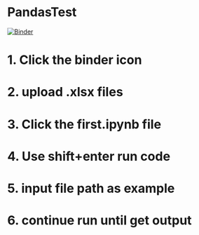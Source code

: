 # PandasTest
[![Binder](https://mybinder.org/badge_logo.svg)](https://mybinder.org/v2/gh/DennisHgj/PandasTest/master)
# 1. Click the binder icon
# 2. upload .xlsx files
# 3. Click the first.ipynb file
# 4. Use shift+enter run code 
# 5. input file path as example
# 6. continue run until get output
